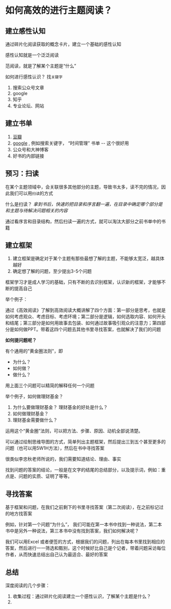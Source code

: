 # 如何高效的进行主题阅读？

## 建立感性认知

通过碎片化阅读获取的概念卡片，建立一个基础的感性认知

感性认知就是一个泛泛阅读

范阅读，就是了解某个主题是“什么”

如何进行感性认识？ 找`关键字`

1. 搜索公众号文章
2. google
3. 知乎
4. 专业论坛、网站

## 建立书单

1. [豆瓣](https://book.douban.com/)
2. [google](https://www.google.com/) , 例如搜索关键字， “时间管理”  书单   -- 这个很好用
3. 公众号和大神博客
4. 好书的内部链接

## 预习：扫读

在某个主题领域中，会关联很多其他部分的主题，导致书太多，读不完的情况，因此我们可以用`扫读`的方式

什么是扫读？ 
*拿到书后，快速的把目录和序言翻一遍，在目录中确定哪个部分是和主题与待解决问题相关的内容*

通过看序言和目录结构，然后扫读一遍的方式，就可以淘汰大部分之前书单中的书籍

## 建立框架

1. 建立框架是确定对于某个主题有那些最想了解的主题，不能够太宽泛，越具体越好
2. 确定想了解的问题，至少提出3-5个问题

框架学习才是成人学习的基础，只有不断的去识别框架，认识新的框架，才能够不断的提高自己

举个例子：

通过《高效阅读》了解到高效阅读大概讲解了四个方面：第一部分是思考，也就是如何考虑观众、考虑目标、考虑环境；第二部分是逻辑，如何选取内容、如何开头和结尾；第三部分是如何用故事去包装、如何通过故事吸引观众的注意力；第四部分是如何做PPT。带着这四个问题去其他书里寻找答案，也就解决了我们的问题

**如何提问题呢？**

有个通用的"黄金圈法则"，即

* 为什么？
* 如何做？
* 做什么？

用上面三个问题可以精简的解释任何一个问题

举个例子，如何做理财基金？

1. 为什么要做理财基金？ 理财基金的好处是什么？
2. 如何做理财基金？
3. 理财基金需要做什么？

运用这个“黄金圈”法则，可以把方法、步骤、原因、动机全部说清楚。

可以通过绘制思维导图的方式，简单列出主题框架，然后提出三到五个甚至更多的问题（也可以用5W1H方法），然后在书中寻找答案

很类似李忠秋老师所说的，我们需要知道结论、理由、事实

找到问题的答案的结论，一般是在文字的结尾的总结部分，以及提示词，例如：重点是、问题的实质、证明了等等。


## 寻找答案

基于框架和问题，在我们之前剩下的书里寻找答案（第二次阅读），在之前标记过的地方找答案

例如，针对第一个问题“为什么”， 我们可能在第一本书中找到一种说法，第二本书中是另外一种说法，第三本书中没有找到答案，我们如何解决呢？

我们可以用Excel 或者便签的方式，根据我们的问题，列出在每本书里找到相应的答案，然后进行一一筛选和甄别，这个时候好比自己是个记者，带着问题采访每位作者，从而快速总结出自己认为最适合、最好的答案

## 总结

深度阅读的几个步骤：

1. 收集过程：通过碎片化阅读建立一个感性认识，了解某个主题是什么？
2. 







<!--stackedit_data:
eyJoaXN0b3J5IjpbMjAyMTM5Njg4LDIwMzQ4MDYwODIsMTU1Mz
g2MjUxLDE1NzAzMzkyMTksLTE4MDYyNDc2MDgsMTUxODk3Njcy
Nl19
-->